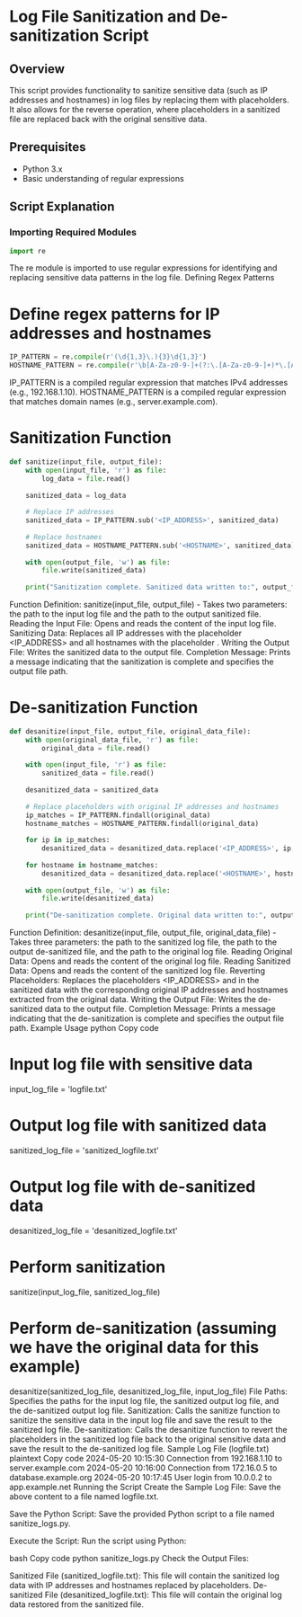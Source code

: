 
# Log File Sanitization and De-sanitization Script

## Overview
This script provides functionality to sanitize sensitive data (such as IP addresses and hostnames) in log files by replacing them with placeholders. It also allows for the reverse operation, where placeholders in a sanitized file are replaced back with the original sensitive data.

## Prerequisites
- Python 3.x
- Basic understanding of regular expressions

## Script Explanation

### Importing Required Modules

```python
import re
```
The re module is imported to use regular expressions for identifying and replacing sensitive data patterns in the log file.
Defining Regex Patterns

# Define regex patterns for IP addresses and hostnames
```python
IP_PATTERN = re.compile(r'(\d{1,3}\.){3}\d{1,3}')
HOSTNAME_PATTERN = re.compile(r'\b[A-Za-z0-9-]+(?:\.[A-Za-z0-9-]+)*\.[A-Za-z]{2,}\b')
```
IP_PATTERN is a compiled regular expression that matches IPv4 addresses (e.g., 192.168.1.10).
HOSTNAME_PATTERN is a compiled regular expression that matches domain names (e.g., server.example.com).

# Sanitization Function
```python
def sanitize(input_file, output_file):
    with open(input_file, 'r') as file:
        log_data = file.read()
    
    sanitized_data = log_data
    
    # Replace IP addresses
    sanitized_data = IP_PATTERN.sub('<IP_ADDRESS>', sanitized_data)
    
    # Replace hostnames
    sanitized_data = HOSTNAME_PATTERN.sub('<HOSTNAME>', sanitized_data)
    
    with open(output_file, 'w') as file:
        file.write(sanitized_data)
    
    print("Sanitization complete. Sanitized data written to:", output_file)
```
Function Definition: sanitize(input_file, output_file) - Takes two parameters: the path to the input log file and the path to the output sanitized file.
Reading the Input File: Opens and reads the content of the input log file.
Sanitizing Data: Replaces all IP addresses with the placeholder <IP_ADDRESS> and all hostnames with the placeholder <HOSTNAME>.
Writing the Output File: Writes the sanitized data to the output file.
Completion Message: Prints a message indicating that the sanitization is complete and specifies the output file path.
# De-sanitization Function
```python
def desanitize(input_file, output_file, original_data_file):
    with open(original_data_file, 'r') as file:
        original_data = file.read()
    
    with open(input_file, 'r') as file:
        sanitized_data = file.read()
    
    desanitized_data = sanitized_data
    
    # Replace placeholders with original IP addresses and hostnames
    ip_matches = IP_PATTERN.findall(original_data)
    hostname_matches = HOSTNAME_PATTERN.findall(original_data)
    
    for ip in ip_matches:
        desanitized_data = desanitized_data.replace('<IP_ADDRESS>', ip, 1)
    
    for hostname in hostname_matches:
        desanitized_data = desanitized_data.replace('<HOSTNAME>', hostname, 1)
    
    with open(output_file, 'w') as file:
        file.write(desanitized_data)
    
    print("De-sanitization complete. Original data written to:", output_file)
```
Function Definition: desanitize(input_file, output_file, original_data_file) - Takes three parameters: the path to the sanitized log file, the path to the output de-sanitized file, and the path to the original log file.
Reading Original Data: Opens and reads the content of the original log file.
Reading Sanitized Data: Opens and reads the content of the sanitized log file.
Reverting Placeholders: Replaces the placeholders <IP_ADDRESS> and <HOSTNAME> in the sanitized data with the corresponding original IP addresses and hostnames extracted from the original data.
Writing the Output File: Writes the de-sanitized data to the output file.
Completion Message: Prints a message indicating that the de-sanitization is complete and specifies the output file path.
Example Usage
python
Copy code
# Input log file with sensitive data
input_log_file = 'logfile.txt'
# Output log file with sanitized data
sanitized_log_file = 'sanitized_logfile.txt'
# Output log file with de-sanitized data
desanitized_log_file = 'desanitized_logfile.txt'

# Perform sanitization
sanitize(input_log_file, sanitized_log_file)

# Perform de-sanitization (assuming we have the original data for this example)
desanitize(sanitized_log_file, desanitized_log_file, input_log_file)
File Paths: Specifies the paths for the input log file, the sanitized output log file, and the de-sanitized output log file.
Sanitization: Calls the sanitize function to sanitize the sensitive data in the input log file and save the result to the sanitized log file.
De-sanitization: Calls the desanitize function to revert the placeholders in the sanitized log file back to the original sensitive data and save the result to the de-sanitized log file.
Sample Log File (logfile.txt)
plaintext
Copy code
2024-05-20 10:15:30 Connection from 192.168.1.10 to server.example.com
2024-05-20 10:16:00 Connection from 172.16.0.5 to database.example.org
2024-05-20 10:17:45 User login from 10.0.0.2 to app.example.net
Running the Script
Create the Sample Log File: Save the above content to a file named logfile.txt.

Save the Python Script: Save the provided Python script to a file named sanitize_logs.py.

Execute the Script: Run the script using Python:

bash
Copy code
python sanitize_logs.py
Check the Output Files:

Sanitized File (sanitized_logfile.txt): This file will contain the sanitized log data with IP addresses and hostnames replaced by placeholders.
De-sanitized File (desanitized_logfile.txt): This file will contain the original log data restored from the sanitized file.
